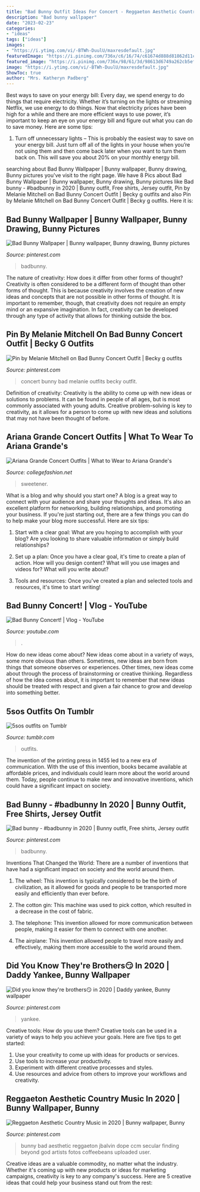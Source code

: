 ```yaml
---
title: "Bad Bunny Outfit Ideas For Concert - Reggaeton Aesthetic Country Music In 2020"
description: "Bad bunny wallpaper"
date: "2023-02-23"
categories:
- "ideas"
tags: ["ideas"]
images:
- "https://i.ytimg.com/vi/-BTWh-DuulU/maxresdefault.jpg"
featuredImage: "https://i.pinimg.com/736x/c6/16/74/c61674d888d81862d11c868a1729d061.jpg"
featured_image: "https://i.pinimg.com/736x/98/61/3d/98613d6749a262cb5ef043c78c1afa80.jpg"
image: "https://i.ytimg.com/vi/-BTWh-DuulU/maxresdefault.jpg"
ShowToc: true
author: "Mrs. Katheryn Padberg"
---
```



Best ways to save on your energy bill:
Every day, we spend energy to do things that require electricity. Whether it’s turning on the lights or streaming Netflix, we use energy to do things. Now that electricity prices have been high for a while and there are more efficient ways to use power, it’s important to keep an eye on your energy bill and figure out what you can do to save money. Here are some tips: 
1. Turn off unnecessary lights – This is probably the easiest way to save on your energy bill. Just turn off all of the lights in your house when you’re not using them and then come back later when you want to turn them back on. This will save you about 20% on your monthly energy bill. 

	

		
searching about Bad Bunny Wallpaper | Bunny wallpaper, Bunny drawing, Bunny pictures you've visit to the right page. We have 8 Pics about Bad Bunny Wallpaper | Bunny wallpaper, Bunny drawing, Bunny pictures like Bad bunny - #badbunny in 2020 | Bunny outfit, Free shirts, Jersey outfit, Pin by Melanie Mitchell on Bad Bunny Concert Outfit | Becky g outfits and also Pin by Melanie Mitchell on Bad Bunny Concert Outfit | Becky g outfits. Here it is:
		
    
## Bad Bunny Wallpaper | Bunny Wallpaper, Bunny Drawing, Bunny Pictures

<img loading=lazy src="https://i.pinimg.com/736x/59/92/e1/5992e171fc198b57562bcf24b54f2e4e.jpg" onerror="this.onerror=null;this.src='https://tse3.mm.bing.net/th?id=OIP.CzNOZnITCsGP0-a4csubzAHaNK&amp;pid=15.1';" alt="Bad Bunny Wallpaper | Bunny wallpaper, Bunny drawing, Bunny pictures">

_Source: pinterest.com_

>badbunny. 

	

The nature of creativity: How does it differ from other forms of thought?
Creativity is often considered to be a different form of thought than other forms of thought. This is because creativity involves the creation of new ideas and concepts that are not possible in other forms of thought. It is important to remember, though, that creativity does not require an empty mind or an expansive imagination. In fact, creativity can be developed through any type of activity that allows for thinking outside the box.

    
## Pin By Melanie Mitchell On Bad Bunny Concert Outfit | Becky G Outfits

<img loading=lazy src="https://i.pinimg.com/736x/98/61/3d/98613d6749a262cb5ef043c78c1afa80.jpg" onerror="this.onerror=null;this.src='https://tse1.mm.bing.net/th?id=OIP.Y6E_cHhsVNob-PWYByS02wHaJJ&amp;pid=15.1';" alt="Pin by Melanie Mitchell on Bad Bunny Concert Outfit | Becky g outfits">

_Source: pinterest.com_

>concert bunny bad melanie outfits becky outfit. 

	

Definition of creativity:
Creativity is the ability to come up with new ideas or solutions to problems. It can be found in people of all ages, but is most commonly associated with young adults. Creative problem-solving is key to creativity, as it allows for a person to come up with new ideas and solutions that may not have been thought of before.

    
## Ariana Grande Concert Outfits | What To Wear To Ariana Grande&#039;s

<img loading=lazy src="https://www.collegefashion.net/wp-content/uploads/2019/08/Screen-Shot-2019-08-18-at-12.11.25-PM.png" onerror="this.onerror=null;this.src='https://tse1.mm.bing.net/th?id=OIP.myOkgLl1Nl-pYa4_XgnA0gHaHO&amp;pid=15.1';" alt="Ariana Grande Concert Outfits | What to Wear to Ariana Grande&#039;s">

_Source: collegefashion.net_

>sweetener. 

	

What is a blog and why should you start one?
A blog is a great way to connect with your audience and share your thoughts and ideas. It's also an excellent platform for networking, building relationships, and promoting your business. If you're just starting out, there are a few things you can do to help make your blog more successful. Here are six tips:
1. Start with a clear goal: What are you hoping to accomplish with your blog? Are you looking to share valuable information or simply build relationships?

2. Set up a plan: Once you have a clear goal, it's time to create a plan of action. How will you design content? What will you use images and videos for? What will you write about?

3. Tools and resources: Once you've created a plan and selected tools and resources, it's time to start writing!

    
## Bad Bunny Concert! | Vlog - YouTube

<img loading=lazy src="https://i.ytimg.com/vi/-BTWh-DuulU/maxresdefault.jpg" onerror="this.onerror=null;this.src='https://tse4.mm.bing.net/th?id=OIP.moK35G86H0bYnxu9IqPFiwHaEK&amp;pid=15.1';" alt="Bad Bunny Concert! | Vlog - YouTube">

_Source: youtube.com_

>. 

	

How do new ideas come about?
New ideas come about in a variety of ways, some more obvious than others. Sometimes, new ideas are born from things that someone observes or experiences. Other times, new ideas come about through the process of brainstorming or creative thinking. Regardless of how the idea comes about, it is important to remember that new ideas should be treated with respect and given a fair chance to grow and develop into something better.

    
## 5sos Outfits On Tumblr

<img loading=lazy src="https://78.media.tumblr.com/e792d2baaf7184643653e785251834dd/tumblr_n3yal7Jn8l1tuwmh7o1_500.jpg" onerror="this.onerror=null;this.src='https://tse4.mm.bing.net/th?id=OIP.y-f5s2o7HeGugtEEB55qNAHaLh&amp;pid=15.1';" alt="5sos outfits on Tumblr">

_Source: tumblr.com_

>outfits. 

	

The invention of the printing press in 1455 led to a new era of communication. With the use of this invention, books became available at affordable prices, and individuals could learn more about the world around them. Today, people continue to make new and innovative inventions, which could have a significant impact on society.

    
## Bad Bunny - #badbunny In 2020 | Bunny Outfit, Free Shirts, Jersey Outfit

<img loading=lazy src="https://i.pinimg.com/736x/31/8c/1f/318c1f84f685f21de73f24f53689b26b.jpg" onerror="this.onerror=null;this.src='https://tse3.mm.bing.net/th?id=OIP.y7L_KdVkcJJWJ6tF0mxjRwHaJQ&amp;pid=15.1';" alt="Bad bunny - #badbunny in 2020 | Bunny outfit, Free shirts, Jersey outfit">

_Source: pinterest.com_

>badbunny. 

	

Inventions That Changed the World: There are a number of inventions that have had a significant impact on society and the world around them.
1. The wheel: This invention is typically considered to be the birth of civilization, as it allowed for goods and people to be transported more easily and efficiently than ever before.
2. The cotton gin: This machine was used to pick cotton, which resulted in a decrease in the cost of fabric.

3. The telephone: This invention allowed for more communication between people, making it easier for them to connect with one another.

4. The airplane: This invention allowed people to travel more easily and effectively, making them more accessible to the world around them.

    
## Did You Know They&#039;re Brothers😏 In 2020 | Daddy Yankee, Bunny Wallpaper

<img loading=lazy src="https://i.pinimg.com/736x/5c/34/78/5c3478d0d17e69ff2867e959815859cf.jpg" onerror="this.onerror=null;this.src='https://tse2.mm.bing.net/th?id=OIP.mropkvMwCmrSVF5SeafNDgHaJO&amp;pid=15.1';" alt="Did you know they&#039;re brothers😏 in 2020 | Daddy yankee, Bunny wallpaper">

_Source: pinterest.com_

>yankee. 

	

Creative tools: How do you use them?
Creative tools can be used in a variety of ways to help you achieve your goals. Here are five tips to get started: 
1. Use your creativity to come up with ideas for products or services.
2. Use tools to increase your productivity.
3. Experiment with different creative processes and styles.
4. Use resources and advice from others to improve your workflows and creativity.

    
## Reggaeton Aesthetic Country Music In 2020 | Bunny Wallpaper, Bunny

<img loading=lazy src="https://i.pinimg.com/736x/c6/16/74/c61674d888d81862d11c868a1729d061.jpg" onerror="this.onerror=null;this.src='https://tse4.mm.bing.net/th?id=OIP.4MdIlnLj652_a-tz0C67XgHaJI&amp;pid=15.1';" alt="Reggaeton Aesthetic Country Music in 2020 | Bunny wallpaper, Bunny">

_Source: pinterest.com_

>bunny bad aesthetic reggaeton jbalvin dope ccm secular finding beyond god artists fotos coffeebeans uploaded user. 

	

Creative ideas are a valuable commodity, no matter what the industry. Whether it's coming up with new products or ideas for marketing campaigns, creativity is key to any company's success. Here are 5 creative ideas that could help your business stand out from the rest: 

